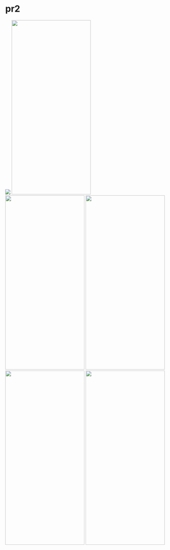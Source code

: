# pr2

<img src = "https://user-images.githubusercontent.com/113701661/208248705-13eadd73-86aa-406c-aea2-1708ea30d340.mp4">
<img src = "https://user-images.githubusercontent.com/113701661/208248717-686cfeb7-5dd4-4281-b1b4-8b644ba760b4.png" height = 550 width = 250>
<img src = "https://user-images.githubusercontent.com/113701661/208248719-f5d32690-1738-48fd-abb3-317b6cd66335.png" height = 550 width = 250>
<img src = "https://user-images.githubusercontent.com/113701661/208248723-e29f6d48-abc7-4d92-9acd-a3bcf044ad84.png" height = 550 width = 250>
<img src = "https://user-images.githubusercontent.com/113701661/208248727-b9299344-6358-49ec-85b7-0f96de4cc6ee.png" height = 550 width = 250>
<img src = "https://user-images.githubusercontent.com/113701661/208248729-47bfbd48-468b-47da-b027-b001442f2660.png" height = 550 width = 250>
